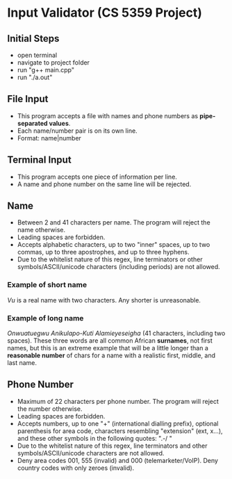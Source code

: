 # Input Validator (CS 5359 Project)

## Initial Steps

- open terminal
- navigate to project folder
- run "g++ main.cpp"
- run "./a.out"

## File Input

- This program accepts a file with names and phone numbers as **pipe-separated values**.
- Each name/number pair is on its own line.
- Format: name|number

## Terminal Input

- This program accepts one piece of information per line.
- A name and phone number on the same line will be rejected.

## Name

- Between 2 and 41 characters per name. The program will reject the name otherwise.
- Leading spaces are forbidden.
- Accepts alphabetic characters, up to two "inner" spaces, up to two commas, up to three apostrophes, and up to three hyphens.
- Due to the whitelist nature of this regex, line terminators or other symbols/ASCII/unicode characters (including periods) are not allowed.
		
### Example of short name

_Vu_ is a real name with two characters. Any shorter is unreasonable.

### Example of long name

_Onwuatuegwu Anikulapo-Kuti Alamieyeseigha_ (41 characters, including two spaces). These three words are all common African **surnames**, not first names, but this is an extreme example that will be a little longer than a __reasonable number__ of chars for a name with a realistic first, middle, and last name.

## Phone Number

- Maximum of 22 characters per phone number. The program will reject the number otherwise.
- Leading spaces are forbidden.
- Accepts numbers, up to one "+" (international dialling prefix), optional parenthesis for area code, characters resembling "extension" (ext, x...), and these other symbols in the following quotes: ".-/ "
- Due to the whitelist nature of this regex, line terminators and other symbols/ASCII/unicode characters are not allowed.
- Deny area codes 001, 555 (invalid) and 000 (telemarketer/VoIP). Deny country codes with only zeroes (invalid).